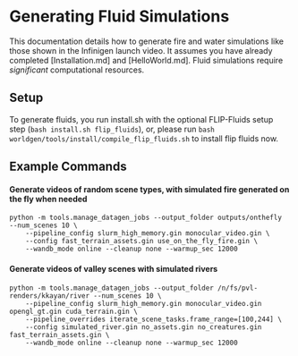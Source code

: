 # Generating Fluid Simulations

This documentation details how to generate fire and water simulations like those shown in the Infinigen launch video. It assumes you have already completed [Installation.md] and [HelloWorld.md]. Fluid simulations require *significant* computational resources.

## Setup

To generate fluids, you run install.sh with the optional FLIP-Fluids setup step (`bash install.sh flip_fluids`), or, please run `bash worldgen/tools/install/compile_flip_fluids.sh` to install flip fluids now.

## Example Commands

#### Generate videos of random scene types, with simulated fire generated on the fly when needed
```
python -m tools.manage_datagen_jobs --output_folder outputs/onthefly  --num_scenes 10 \
    --pipeline_config slurm_high_memory.gin monocular_video.gin \
    --config fast_terrain_assets.gin use_on_the_fly_fire.gin \
    --wandb_mode online --cleanup none --warmup_sec 12000 
```

#### Generate videos of valley scenes with simulated rivers
```
python -m tools.manage_datagen_jobs --output_folder /n/fs/pvl-renders/kkayan/river --num_scenes 10 \
    --pipeline_config slurm_high_memory.gin monocular_video.gin opengl_gt.gin cuda_terrain.gin \
    --pipeline_overrides iterate_scene_tasks.frame_range=[100,244] \ 
    --config simulated_river.gin no_assets.gin no_creatures.gin fast_terrain_assets.gin \
    --wandb_mode online --cleanup none --warmup_sec 12000
```

